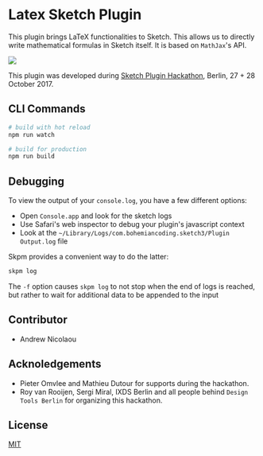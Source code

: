 # Latex Sketch Plugin

This plugin brings LaTeX functionalities to Sketch. This allows us to directly write mathematical formulas in Sketch itself.
It is based on `MathJax`'s API.

![](https://i.imgur.com/7szobaj.png)

This plugin was developed  during [Sketch Plugin Hackathon](https://designtoolsberlin.com/), Berlin, 27 + 28 October 2017.

## CLI Commands

``` bash
# build with hot reload
npm run watch

# build for production
npm run build
```


## Debugging

To view the output of your `console.log`, you have a few different options:
* Open `Console.app` and look for the sketch logs
* Use Safari's web inspector to debug your plugin's javascript context
* Look at the `~/Library/Logs/com.bohemiancoding.sketch3/Plugin Output.log` file

Skpm provides a convenient way to do the latter:

```bash
skpm log
```

The `-f` option causes `skpm log` to not stop when the end of logs is reached, but rather to wait for additional data to be appended to the input


## Contributor
- Andrew Nicolaou


## Acknoledgements
- Pieter Omvlee and Mathieu Dutour for supports during the hackathon.
- Roy van Rooijen, Sergi Miral, IXDS Berlin and all people behind `Design Tools Berlin` for organizing this hackathon.

## License

[MIT](https://tldrlegal.com/license/mit-license)
